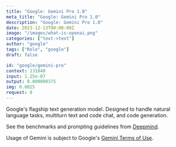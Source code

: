 ```yaml
---
title: "Google: Gemini Pro 1.0"
meta_title: "Google: Gemini Pro 1.0"
description: "Google: Gemini Pro 1.0"
date: 2023-12-13T00:00:00Z
image: "/images/what-is-openai.png"
categories: ["text->text"]
author: "google"
tags: ["Role", "google"]
draft: false

id: "google/gemini-pro"
context: 131040
input: 1.25e-07
output: 0.000000375
img: 0.0025
request: 0
---
```


Google's flagship text generation model. Designed to handle natural language tasks, multiturn text and code chat, and code generation.

See the benchmarks and prompting guidelines from [Deepmind](https://deepmind.google/technologies/gemini/).

Usage of Gemini is subject to Google's [Gemini Terms of Use](https://ai.google.dev/terms).

